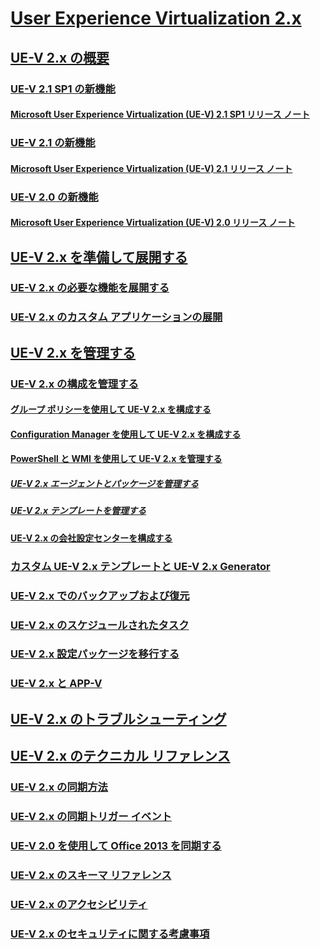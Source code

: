 # [User Experience Virtualization 2.x](index.md)
## [UE-V 2.x の概要](get-started-with-ue-v-2x-new-uevv2.md)
### [UE-V 2.1 SP1 の新機能](whats-new-in-ue-v-21-sp1uevv21-sp1.md)
#### [Microsoft User Experience Virtualization (UE-V) 2.1 SP1 リリース ノート](microsoft-user-experience-virtualization--ue-v--21-sp1-release-notes.md)
### [UE-V 2.1 の新機能](whats-new-in-ue-v-21-new-uevv2.md)
#### [Microsoft User Experience Virtualization (UE-V) 2.1 リリース ノート](microsoft-user-experience-virtualization--ue-v--21-release-notesuevv21.md)
### [UE-V 2.0 の新機能](whats-new-in-ue-v-20-new-uevv2.md)
#### [Microsoft User Experience Virtualization (UE-V) 2.0 リリース ノート](microsoft-user-experience-virtualization--ue-v--20-release-notesuevv2.md)
## [UE-V 2.x を準備して展開する](prepare-a-ue-v-2x-deployment-new-uevv2.md)
### [UE-V 2.x の必要な機能を展開する](deploy-required-features-for-ue-v-2x-new-uevv2.md)
### [UE-V 2.x のカスタム アプリケーションの展開](deploy-ue-v-2x-for-custom-applications-new-uevv2.md)
## [UE-V 2.x を管理する](administering-ue-v-2x-new-uevv2.md)
### [UE-V 2.x の構成を管理する](manage-configurations-for-ue-v-2x-new-uevv2.md)
#### [グループ ポリシーを使用して UE-V 2.x を構成する](configuring-ue-v-2x-with-group-policy-objects-both-uevv2.md)
#### [Configuration Manager を使用して UE-V 2.x を構成する](configuring-ue-v-2x-with-system-center-configuration-manager-2012-both-uevv2.md)
#### [PowerShell と WMI を使用して UE-V 2.x を管理する](administering-ue-v-2x-with-windows-powershell-and-wmi-both-uevv2.md)
##### [UE-V 2.x エージェントとパッケージを管理する](managing-the-ue-v-2x-agent-and-packages-with-windows-powershell-and-wmi-both-uevv2.md)
##### [UE-V 2.x テンプレートを管理する](managing-ue-v-2x-settings-location-templates-using-windows-powershell-and-wmi-both-uevv2.md)
#### [UE-V 2.x の会社設定センターを構成する](configuring-the-company-settings-center-for-ue-v-2x-both-uevv2.md)
### [カスタム UE-V 2.x テンプレートと UE-V 2.x Generator](working-with-custom-ue-v-2x-templates-and-the-ue-v-2x-generator-new-uevv2.md)
### [UE-V 2.x でのバックアップおよび復元](manage-administrative-backup-and-restore-in-ue-v-2x-new-topic-for-21.md)
### [UE-V 2.x のスケジュールされたタスク](changing-the-frequency-of-ue-v-2x-scheduled-tasks-both-uevv2.md)
### [UE-V 2.x 設定パッケージを移行する](migrating-ue-v-2x-settings-packages-both-uevv2.md)
### [UE-V 2.x と APP-V](using-ue-v-2x-with-application-virtualization-applications-both-uevv2.md)
## [UE-V 2.x のトラブルシューティング](troubleshooting-ue-v-2x-both-uevv2.md)
## [UE-V 2.x のテクニカル リファレンス](technical-reference-for-ue-v-2x-both-uevv2.md)
### [UE-V 2.x の同期方法](sync-methods-for-ue-v-2x-both-uevv2.md)
### [UE-V 2.x の同期トリガー イベント](sync-trigger-events-for-ue-v-2x-both-uevv2.md)
### [UE-V 2.0 を使用して Office 2013 を同期する](synchronizing-office-2013-with-ue-v-20-both-uevv2.md)
### [UE-V 2.x のスキーマ リファレンス](application-template-schema-reference-for-ue-v-2x-both-uevv2.md)
### [UE-V 2.x のアクセシビリティ](accessibility-for-ue-v-2x-both-uevv2.md)
### [UE-V 2.x のセキュリティに関する考慮事項](security-considerations-for-ue-v-2x-both-uevv2.md)

